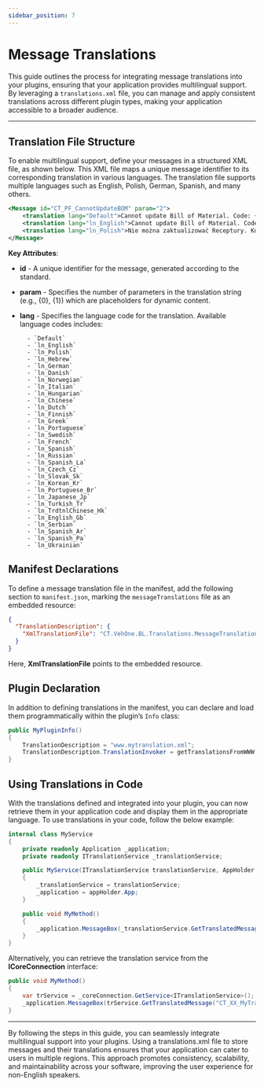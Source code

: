 ```yaml
---
sidebar_position: 7
---
```


# Message Translations

This guide outlines the process for integrating message translations into your plugins, ensuring that your application provides multilingual support. By leveraging a `translations.xml` file, you can manage and apply consistent translations across different plugin types, making your application accessible to a broader audience.

---

## Translation File Structure

To enable multilingual support, define your messages in a structured XML file, as shown below. This XML file maps a unique message identifier to its corresponding translation in various languages. The translation file supports multiple languages such as English, Polish, German, Spanish, and many others.

```xml
<Message id="CT_PF_CannotUpdateBOM" param="2">
    <translation lang="Default">Cannot update Bill of Material. Code: {0}. Error: {1}.</translation>
    <translation lang="ln_English">Cannot update Bill of Material. Code: {0}. Error: {1}.</translation>
    <translation lang="ln_Polish">Nie można zaktualizować Receptury. Kod: {0}. Błąd: {1}.</translation>
</Message>
```

**Key Attributes**:

- **id** - A unique identifier for the message, generated according to the standard.
- **param** - Specifies the number of parameters in the translation string (e.g., {0}, {1}) which are placeholders for dynamic content.
- **lang** - Specifies the language code for the translation. Available language codes includes:

        - `Default`
        - `ln_English`
        - `ln_Polish`
        - `ln_Hebrew`
        - `ln_German`
        - `ln_Danish`
        - `ln_Norwegian`
        - `ln_Italian`
        - `ln_Hungarian`
        - `ln_Chinese`
        - `ln_Dutch`
        - `ln_Finnish`
        - `ln_Greek`
        - `ln_Portuguese`
        - `ln_Swedish`
        - `ln_French`
        - `ln_Spanish`
        - `ln_Russian`
        - `ln_Spanish_La`
        - `ln_Czech_Cz`
        - `ln_Slovak_Sk`
        - `ln_Korean_Kr`
        - `ln_Portuguese_Br`
        - `ln_Japanese_Jp`
        - `ln_Turkish_Tr`
        - `ln_TrdtnlChinese_Hk`
        - `ln_English_Gb`
        - `ln_Serbian`
        - `ln_Spanish_Ar`
        - `ln_Spanish_Pa`
        - `ln_Ukrainian`

## Manifest Declarations

To define a message translation file in the manifest, add the following section to `manifest.json`, marking the `messageTranslations` file as an embedded resource:

```json
{
  "TranslationDescription": {
    "XmlTranslationFile": "CT.VehOne.BL.Translations.MessageTranslations.xml"
  }
}
```

Here, **XmlTranslationFile** points to the embedded resource.

## Plugin Declaration

In addition to defining translations in the manifest, you can declare and load them programmatically within the plugin’s `Info` class:

```csharp
public MyPluginInfo()
{
    TranslationDescription = "www.mytranslation.xml";
    TranslationDescription.TranslationInvoker = getTranslationsFromWWW;
}
```

## Using Translations in Code

With the translations defined and integrated into your plugin, you can now retrieve them in your application code and display them in the appropriate language. To use translations in your code, follow the below example:

```csharp
internal class MyService
{
    private readonly Application _application;
    private readonly ITranslationService _translationService;

    public MyService(ITranslationService translationService, AppHolder appHolder)
    {
        _translationService = translationService;
        _application = appHolder.App;
    }

    public void MyMethod()
    {
        _application.MessageBox(_translationService.GetTranslatedMessage("CT_XX_MyTransId"));
    }
}
```

Alternatively, you can retrieve the translation service from the **ICoreConnection** interface:

```csharp
public void MyMethod()
{
    var trService = _coreConnection.GetService<ITranslationService>();
    _application.MessageBox(trService.GetTranslatedMessage("CT_XX_MyTransId"));
}
```

---
By following the steps in this guide, you can seamlessly integrate multilingual support into your plugins. Using a translations.xml file to store messages and their translations ensures that your application can cater to users in multiple regions. This approach promotes consistency, scalability, and maintainability across your software, improving the user experience for non-English speakers.
